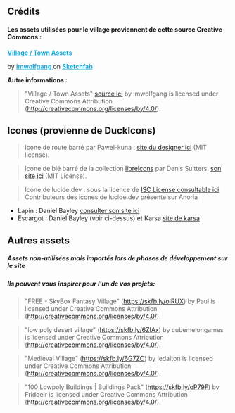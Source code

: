 ## Crédits


#### Les assets utilisées pour le village proviennent de cette source Creative Commons :
  
  <a href="https://sketchfab.com/3d-models/village-town-assets-adf2e5a787804ffcaaa1ad6d541278d5?utm_medium=embed&utm_campaign=share-popup&utm_content=adf2e5a787804ffcaaa1ad6d541278d5" 
      target="_blank" rel="nofollow" style="font-weight: bold; color: #1CAAD9;"> Village / Town Assets   </a> 
      
  by <a href="https://sketchfab.com/imwolfgang?utm_medium=embed&utm_campaign=share-popup&utm_content=adf2e5a787804ffcaaa1ad6d541278d5" 
                                  target="_blank" rel="nofollow" style="font-weight: bold; color: #1CAAD9;"> imwolfgang </a> 
    on 
    <a href="https://sketchfab.com?utm_medium=embed&utm_campaign=share-popup&utm_content=adf2e5a787804ffcaaa1ad6d541278d5" target="_blank" rel="nofollow" style="font-weight: bold; color: #1CAAD9;">
      Sketchfab
    </a>

**Autre informations :** 

> "Village / Town Assets" [source ici](https://skfb.ly/otGwo) by imwolfgang is licensed under Creative Commons Attribution (http://creativecommons.org/licenses/by/4.0/).

## Icones (provienne de DuckIcons)

> Icone de route barré par Pawel-kuna : [site du designer ici](https://iconduck.com/designers/pawel-kuna) (MIT license).

> Icone de blé barré de la collection [libreIcons](https://iconduck.com/sets/libreicons-icon-library)  par Denis Suitters: [son site ici](https://iconduck.com/designers/dennis-suitters) (MIT License). 

> Icone de lucide.dev : sous la licence de [ISC License consultable ici](https://lucide.dev/license)
Contributeurs des icones de lucide.dev présente sur Anoria
- Lapin : Daniel Bayley [consulter son site ici](https://github.com/danielbayley)
- Escargot : Daniel Bayley (voir ci-dessus) et Karsa [site de karsa](https://github.com/karsa-mistmere)

## Autres assets 

##### Assets non-utilisées mais importés lors de phases de développement sur le site
##### Ils peuvent vous inspirer pour l'un de vos projets:

> "FREE - SkyBox Fantasy Village" (https://skfb.ly/oIRUX) by Paul is licensed under Creative Commons Attribution (http://creativecommons.org/licenses/by/4.0/).

> "low poly desert village" (https://skfb.ly/6ZIAx) by cubemelongames is licensed under Creative Commons Attribution (http://creativecommons.org/licenses/by/4.0/).

> "Medieval Village" (https://skfb.ly/6G7ZO) by iedalton is licensed under Creative Commons Attribution (http://creativecommons.org/licenses/by/4.0/).

> "100 Lowpoly Buildings | Buildings Pack" (https://skfb.ly/oP79F) by Fridqeir is licensed under Creative Commons Attribution (http://creativecommons.org/licenses/by/4.0/).
